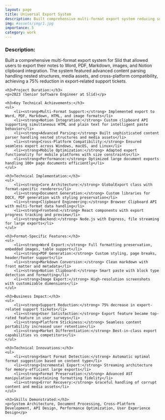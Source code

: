 ```yaml
---
layout: page
title: Universal Export System
description: Built comprehensive multi-format export system reducing support tickets by 75%
img: #assets/img/1.jpg
importance: 5
category: work
---
```


<div>
    <h3>Description:</h3>
    <p>Built a comprehensive multi-format export system for Slid that allowed users to export their notes to Word, PDF, Markdown, images, and Notion clipboard integration. The system featured advanced content parsing handling nested structures, media assets, and cross-platform compatibility, achieving a 75% reduction in export-related support tickets.</p>
    
    <h3>Project Duration:</h3>
    <p>2023 (Senior Software Engineer at Slid)</p>
    
    <h3>Key Technical Achievements:</h3>
    <ul>
        <li><strong>Multi-Format Support:</strong> Implemented export to Word, PDF, Markdown, HTML, and image formats</li>
        <li><strong>Notion Integration:</strong> Custom clipboard API supporting simultaneous HTML and plain text for intelligent paste behavior</li>
        <li><strong>Advanced Parsing:</strong> Built sophisticated content parser handling nested structures and media assets</li>
        <li><strong>Cross-Platform Compatibility:</strong> Ensured seamless export across Windows, macOS, and Linux</li>
        <li><strong>Mobile Optimization:</strong> Adapted export functionality for mobile platforms with size constraints</li>
        <li><strong>Performance:</strong> Optimized large document exports handling 100+ page documents efficiently</li>
    </ul>
    
    <h3>Technical Implementation:</h3>
    <ul>
        <li><strong>Core Architecture:</strong> GlobalExport class with format-specific renderers</li>
        <li><strong>Document Generation:</strong> Custom libraries for DOCX, PDF generation with styling preservation</li>
        <li><strong>Clipboard Engineering:</strong> Browser Clipboard API with multi-format data handling</li>
        <li><strong>Frontend:</strong> React components with export progress tracking and preview</li>
        <li><strong>Backend:</strong> Node.js with Express, file streaming for large exports</li>
    </ul>
    
    <h3>Format-Specific Features:</h3>
    <ul>
        <li><strong>Word Export:</strong> Full formatting preservation, embedded images, table support</li>
        <li><strong>PDF Generation:</strong> Custom styling, page breaks, header/footer support</li>
        <li><strong>Markdown Conversion:</strong> Clean markdown with front matter and metadata</li>
        <li><strong>Notion Clipboard:</strong> Smart paste with block type detection and formatting</li>
        <li><strong>Image Export:</strong> High-resolution screenshots with customizable dimensions</li>
    </ul>
    
    <h3>Business Impact:</h3>
    <ul>
        <li><strong>Support Reduction:</strong> 75% decrease in export-related support tickets</li>
        <li><strong>User Satisfaction:</strong> Export feature became top-rated feature in user surveys</li>
        <li><strong>Platform Stickiness:</strong> Seamless content portability increased user retention</li>
        <li><strong>Market Differentiation:</strong> Best-in-class export capabilities vs competitors</li>
    </ul>
    
    <h3>Technical Innovations:</h3>
    <ul>
        <li><strong>Smart Format Detection:</strong> Automatic optimal format suggestion based on content type</li>
        <li><strong>Incremental Export:</strong> Streaming architecture for memory-efficient large exports</li>
        <li><strong>Format Preservation:</strong> Advanced AST manipulation maintaining formatting fidelity</li>
        <li><strong>Error Recovery:</strong> Graceful handling of corrupt content and media assets</li>
    </ul>
    
    <h3>Skills Demonstrated:</h3>
    <p>System Architecture, Document Processing, Cross-Platform Development, API Design, Performance Optimization, User Experience Design</p>
</div>